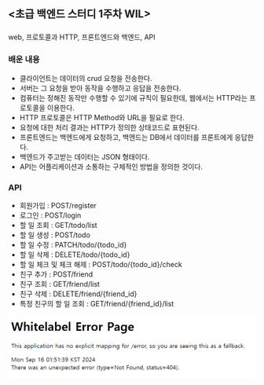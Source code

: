 ## <초급 백엔드 스터디 1주차 WIL>

### <keyword>
web, 프로토콜과 HTTP, 프론트엔드와 백엔드, API

### 배운 내용
- 클라이언트는 데이터의 crud 요청을 전송한다.
- 서버는 그 요청을 받아 동작을 수행하고 응답을 전송한다.
- 컴퓨터는 정해진 동작만 수행할 수 있기에 규칙이 필요한데, 웹에서는 HTTP라는 프로토콜을 이용한다.
- HTTP 프로토콜은 HTTP Method와 URL을 필요로 한다.
- 요청에 대한 처리 결과는 HTTP가 정의한 상태코드로 표현된다.
- 프론트엔드는 백엔드에게 요청하고, 백엔드는 DB에서 데이터를 프론트에게 응답한다.
- 백엔드가 주고받는 데이터는 JSON 형태이다.
- API는 어플리케이션과 소통하는 구체적인 방법을 정의한 것이다.

### API
- 회원가입 : POST/register
- 로그인 : POST/login
- 할 일 조회 : GET/todo/list
- 할 일 생성 : POST/todo
- 할 일 수정 : PATCH/todo/{todo_id}
- 할 일 삭제 : DELETE/todo/{todo_id}
- 할 일 체크 및 체크 해제 : POST/todo/{todo_id}/check
- 친구 추가 : POST/friend
- 친구 조회 : GET/friend/list
- 친구 삭제 : DELETE/friend/{friend_id}
- 특정 친구의 할 일 조회 : GET/friend/{friend_id}/list

![image](./2024-09-16%2001;51;46.PNG)